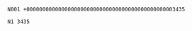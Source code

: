 ```
N001 +00000000000000000000000000000000000000000000003435
```

```
N1 3435
```
<!-- .element class="fragment" -->
